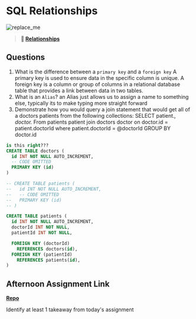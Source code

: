 # SQL Relationships

![replace_me](https://codeworks.blob.core.windows.net/public/assets/img/illustrations/placeholder.svg)

> **📖 [Relationships](https://codeworksacademy.com/fs-student-guide/resources/wk11/02-MySQL-Relationships)**

## Questions

1. What is the difference between a `primary key` and a `foreign key`
A primary key is used to ensure data in the specific column is unique. A foreign key is a column or group of columns in a relational database table that provides a link between data in two tables.
2. What is an `Alias`?
an Alias just allows us to assign a name to something else, typically its to make typing more straight forward
3. Demonstrate how you would query a join statement that would get all of a doctors patients from the following collections:
SELECT patient.*,
doctor.*
From patients patient
join doctors doctor on doctor.id = patient.doctorId
where patient.doctorId = @doctorId
GROUP BY doctor.id

```SQL
is this right???
CREATE TABLE doctors (
  id INT NOT NULL AUTO_INCREMENT,
  -- CODE OMITTED
  PRIMARY KEY (id)
)

-- CREATE TABLE patients (
--   id INT NOT NULL AUTO_INCREMENT,
--   -- CODE OMITTED
--   PRIMARY KEY (id)
-- )

CREATE TABLE patients (
  id INT NOT NULL AUTO_INCREMENT,
  doctorId INT NOT NULL,
  patientId INT NOT NULL,

  FOREIGN KEY (doctorId)
    REFERENCES doctors(id),
  FOREIGN KEY (patientId)
    REFERENCES patients(id),
)

```

## Afternoon Assignment Link

**[Repo](https://github.com/daniel-le97/allSpice)**

Identify at least 1 takeaway from today's assignment
